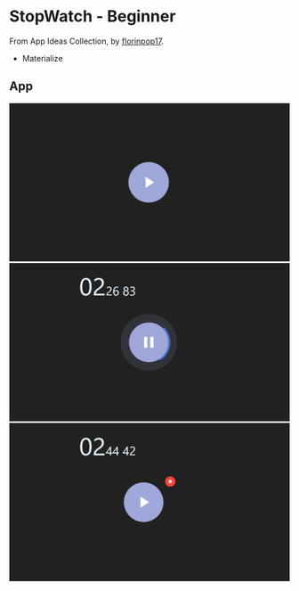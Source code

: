 # StopWatch - Beginner
From App Ideas Collection, by [florinpop17](https://github.com/florinpop17/app-ideas).
- Materialize
## App
<img src=".github/wait.png" alt="wait">
<img src=".github/play.png" alt="play">
<img src=".github/stop.png" alt="stop">
